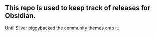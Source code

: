 ## This repo is used to keep track of releases for Obsidian.

Until Silver piggybacked the community themes onto it.

